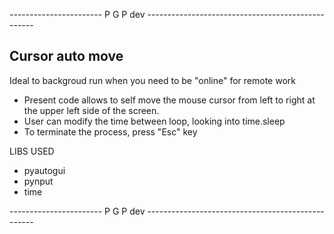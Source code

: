 ----------------------- P G P dev --------------------------------------------------

## Cursor auto move

Ideal to backgroud run when you need to be "online" for remote work

*   Present code allows to self move the mouse cursor from left to right at the upper left side of the screen.
*   User can modify the time between loop, looking into time.sleep
*   To terminate the process, press "Esc" key


LIBS USED
* pyautogui
* pynput
* time

----------------------- P G P dev --------------------------------------------------
